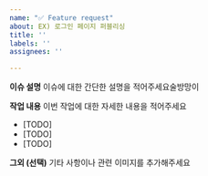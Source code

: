 ```yaml
---
name: "✅ Feature request"
about: EX) 로그인 페이지 퍼블리싱
title: ''
labels: ''
assignees: ''

---
```


**이슈 설명**
이슈에 대한 간단한 설명을 적어주세요술방망이

**작업 내용**
이번 작업에 대한 자세한 내용을 적어주세요
- [TODO]
- [TODO]
- [TODO]

**그외 (선택)**
기타 사항이나 관련 이미지를 추가해주세요
